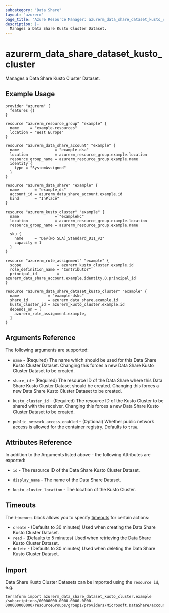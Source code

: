 ```yaml
---
subcategory: "Data Share"
layout: "azurerm"
page_title: "Azure Resource Manager: azurerm_data_share_dataset_kusto_cluster"
description: |-
  Manages a Data Share Kusto Cluster Dataset.
---
```


# azurerm_data_share_dataset_kusto_cluster

Manages a Data Share Kusto Cluster Dataset.

## Example Usage

```hcl
provider "azurerm" {
  features {}
}

resource "azurerm_resource_group" "example" {
  name     = "example-resources"
  location = "West Europe"
}

resource "azurerm_data_share_account" "example" {
  name                = "example-dsa"
  location            = azurerm_resource_group.example.location
  resource_group_name = azurerm_resource_group.example.name
  identity {
    type = "SystemAssigned"
  }
}

resource "azurerm_data_share" "example" {
  name       = "example_ds"
  account_id = azurerm_data_share_account.example.id
  kind       = "InPlace"
}

resource "azurerm_kusto_cluster" "example" {
  name                = "examplekc"
  location            = azurerm_resource_group.example.location
  resource_group_name = azurerm_resource_group.example.name

  sku {
    name     = "Dev(No SLA)_Standard_D11_v2"
    capacity = 1
  }
}

resource "azurerm_role_assignment" "example" {
  scope                = azurerm_kusto_cluster.example.id
  role_definition_name = "Contributor"
  principal_id         = azurerm_data_share_account.example.identity.0.principal_id
}

resource "azurerm_data_share_dataset_kusto_cluster" "example" {
  name             = "example-dskc"
  share_id         = azurerm_data_share.example.id
  kusto_cluster_id = azurerm_kusto_cluster.example.id
  depends_on = [
    azurerm_role_assignment.example,
  ]
}
```

## Arguments Reference

The following arguments are supported:

* `name` - (Required) The name which should be used for this Data Share Kusto Cluster Dataset. Changing this forces a new Data Share Kusto Cluster Dataset to be created.

* `share_id` - (Required) The resource ID of the Data Share where this Data Share Kusto Cluster Dataset should be created. Changing this forces a new Data Share Kusto Cluster Dataset to be created.

* `kusto_cluster_id` - (Required) The resource ID of the Kusto Cluster to be shared with the receiver. Changing this forces a new Data Share Kusto Cluster Dataset to be created.

* `public_network_access_enabled` - (Optional) Whether public network access is allowed for the container registry. Defaults to `true`.
## Attributes Reference

In addition to the Arguments listed above - the following Attributes are exported: 

* `id` - The resource ID of the Data Share Kusto Cluster Dataset.

* `display_name` - The name of the Data Share Dataset.

* `kusto_cluster_location` - The location of the Kusto Cluster.

## Timeouts

The `timeouts` block allows you to specify [timeouts](https://www.terraform.io/docs/configuration/resources.html#timeouts) for certain actions:

* `create` - (Defaults to 30 minutes) Used when creating the Data Share Kusto Cluster Dataset.
* `read` - (Defaults to 5 minutes) Used when retrieving the Data Share Kusto Cluster Dataset.
* `delete` - (Defaults to 30 minutes) Used when deleting the Data Share Kusto Cluster Dataset.

## Import

Data Share Kusto Cluster Datasets can be imported using the `resource id`, e.g.

```shell
terraform import azurerm_data_share_dataset_kusto_cluster.example /subscriptions/00000000-0000-0000-0000-000000000000/resourceGroups/group1/providers/Microsoft.DataShare/accounts/account1/shares/share1/dataSets/dataSet1
```
